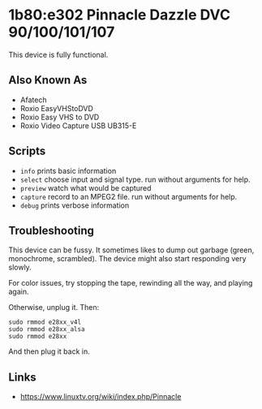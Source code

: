 # 1b80:e302 Pinnacle Dazzle DVC 90/100/101/107

This device is fully functional.

## Also Known As
- Afatech
- Roxio EasyVHStoDVD
- Roxio Easy VHS to DVD
- Roxio Video Capture USB UB315-E

## Scripts
- `info` prints basic information
- `select` choose input and signal type. run without arguments for help.
- `preview` watch what would be captured
- `capture` record to an MPEG2 file. run without arguments for help.
- `debug` prints verbose information

## Troubleshooting
This device can be fussy. It sometimes likes to dump out garbage (green, monochrome, scrambled).
The device might also start responding very slowly.

For color issues, try stopping the tape, rewinding all the way, and playing again.

Otherwise, unplug it. Then:

```
sudo rmmod e28xx_v4l
sudo rmmod e28xx_alsa
sudo rmmod e28xx
```

And then plug it back in.

## Links
- https://www.linuxtv.org/wiki/index.php/Pinnacle
